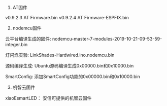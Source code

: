 1. AT固件

v0.9.2.3 AT Firmware.bin
v0.9.2.4 AT Firmware-ESPFIX.bin

2. nodemcu固件

云平台编译生成的固件:
nodemcu-master-7-modules-2019-10-21-09-53-59-integer.bin

灯闪烁实验:
LinkShades-Hardwired.ino.nodemcu.bin

源码编译生成: 
Ubuntu源码编译生成0x00000.bin和0x10000.bin

SmartConfig:
添加SmartConfig功能的0x00000.bin和0x10000.bin

3. 机智云固件

xiaoEsmartLED：
安信可提供的机智云固件


